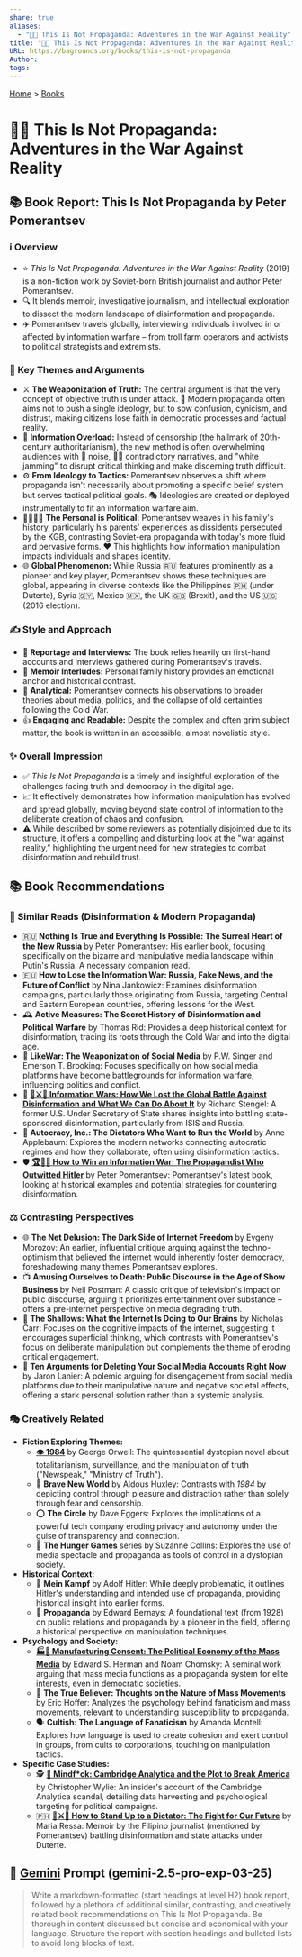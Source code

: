 ```yaml
---
share: true
aliases:
  - "🤥📣 This Is Not Propaganda: Adventures in the War Against Reality"
title: "🤥📣 This Is Not Propaganda: Adventures in the War Against Reality"
URL: https://bagrounds.org/books/this-is-not-propaganda
Author: 
tags: 
---
```

[Home](../index.md) > [Books](./index.md)  
# 🤥📣 This Is Not Propaganda: Adventures in the War Against Reality  
## 📚 Book Report: This Is Not Propaganda by Peter Pomerantsev  
  
### ℹ️ Overview  
  
* ⭐ *This Is Not Propaganda: Adventures in the War Against Reality* (2019) is a non-fiction work by Soviet-born British journalist and author Peter Pomerantsev.  
* 🔍 It blends memoir, investigative journalism, and intellectual exploration to dissect the modern landscape of disinformation and propaganda.  
* ✈️ Pomerantsev travels globally, interviewing individuals involved in or affected by information warfare – from troll farm operators and activists to political strategists and extremists.  
  
### 🔑 Key Themes and Arguments  
  
* ⚔️ **The Weaponization of Truth:** The central argument is that the very concept of objective truth is under attack. 🎯 Modern propaganda often aims not to push a single ideology, but to sow confusion, cynicism, and distrust, making citizens lose faith in democratic processes and factual reality.  
* 🌊 **Information Overload:** Instead of censorship (the hallmark of 20th-century authoritarianism), the new method is often overwhelming audiences with 📢 noise, 😵‍💫 contradictory narratives, and "white jamming" to disrupt critical thinking and make discerning truth difficult.  
* ⚙️ **From Ideology to Tactics:** Pomerantsev observes a shift where propaganda isn't necessarily about promoting a specific belief system but serves tactical political goals. 🎭 Ideologies are created or deployed instrumentally to fit an information warfare aim.  
* 👨‍👩‍👧‍👦 **The Personal is Political:** Pomerantsev weaves in his family's history, particularly his parents' experiences as dissidents persecuted by the KGB, contrasting Soviet-era propaganda with today's more fluid and pervasive forms. ❤️ This highlights how information manipulation impacts individuals and shapes identity.  
* 🌐 **Global Phenomenon:** While Russia 🇷🇺 features prominently as a pioneer and key player, Pomerantsev shows these techniques are global, appearing in diverse contexts like the Philippines 🇵🇭 (under Duterte), Syria 🇸🇾, Mexico 🇲🇽, the UK 🇬🇧 (Brexit), and the US 🇺🇸 (2016 election).  
  
### ✍️ Style and Approach  
  
* 📰 **Reportage and Interviews:** The book relies heavily on first-hand accounts and interviews gathered during Pomerantsev's travels.  
* 📖 **Memoir Interludes:** Personal family history provides an emotional anchor and historical contrast.  
* 🧐 **Analytical:** Pomerantsev connects his observations to broader theories about media, politics, and the collapse of old certainties following the Cold War.  
* 👍 **Engaging and Readable:** Despite the complex and often grim subject matter, the book is written in an accessible, almost novelistic style.  
  
### ✨ Overall Impression  
  
* ✅ *This Is Not Propaganda* is a timely and insightful exploration of the challenges facing truth and democracy in the digital age.  
* 📈 It effectively demonstrates how information manipulation has evolved and spread globally, moving beyond state control of information to the deliberate creation of chaos and confusion.  
* ⚠️ While described by some reviewers as potentially disjointed due to its structure, it offers a compelling and disturbing look at the "war against reality," highlighting the urgent need for new strategies to combat disinformation and rebuild trust.  
  
## 📚 Book Recommendations  
  
### 📖 Similar Reads (Disinformation & Modern Propaganda)  
  
* 🇷🇺 **Nothing Is True and Everything Is Possible: The Surreal Heart of the New Russia** by Peter Pomerantsev: His earlier book, focusing specifically on the bizarre and manipulative media landscape within Putin's Russia. A necessary companion read.  
* 🇪🇺 **How to Lose the Information War: Russia, Fake News, and the Future of Conflict** by Nina Jankowicz: Examines disinformation campaigns, particularly those originating from Russia, targeting Central and Eastern European countries, offering lessons for the West.  
* 🕰️ **Active Measures: The Secret History of Disinformation and Political Warfare** by Thomas Rid: Provides a deep historical context for disinformation, tracing its roots through the Cold War and into the digital age.  
* 📱 **LikeWar: The Weaponization of Social Media** by P.W. Singer and Emerson T. Brooking: Focuses specifically on how social media platforms have become battlegrounds for information warfare, influencing politics and conflict.  
* 📢 **[📰⚔️🧠 Information Wars: How We Lost the Global Battle Against Disinformation and What We Can Do About It](./information-wars.md)** by Richard Stengel: A former U.S. Under Secretary of State shares insights into battling state-sponsored disinformation, particularly from ISIS and Russia.  
* 👑 **Autocracy, Inc.: The Dictators Who Want to Run the World** by Anne Applebaum: Explores the modern networks connecting autocratic regimes and how they collaborate, often using disinformation tactics.  
* 🛡️ **[🏆📰📣 How to Win an Information War: The Propagandist Who Outwitted Hitler](./how-to-win-an-information-war.md)** by Peter Pomerantsev: Pomerantsev's latest book, looking at historical examples and potential strategies for countering disinformation.  
  
### ⚖️ Contrasting Perspectives  
  
* 🌐 **The Net Delusion: The Dark Side of Internet Freedom** by Evgeny Morozov: An earlier, influential critique arguing against the techno-optimism that believed the internet would inherently foster democracy, foreshadowing many themes Pomerantsev explores.  
* 📺 **Amusing Ourselves to Death: Public Discourse in the Age of Show Business** by Neil Postman: A classic critique of television's impact on public discourse, arguing it prioritizes entertainment over substance – offers a pre-internet perspective on media degrading truth.  
* 🧠 **The Shallows: What the Internet Is Doing to Our Brains** by Nicholas Carr: Focuses on the cognitive impacts of the internet, suggesting it encourages superficial thinking, which contrasts with Pomerantsev's focus on deliberate manipulation but complements the theme of eroding critical engagement.  
* 📱 **Ten Arguments for Deleting Your Social Media Accounts Right Now** by Jaron Lanier: A polemic arguing for disengagement from social media platforms due to their manipulative nature and negative societal effects, offering a stark personal solution rather than a systemic analysis.  
  
### 🎭 Creatively Related  
  
* **Fiction Exploring Themes:**  
    * **[👁️ 1984](./1984.md)** by George Orwell: The quintessential dystopian novel about totalitarianism, surveillance, and the manipulation of truth ("Newspeak," "Ministry of Truth").  
    * 💊 **Brave New World** by Aldous Huxley: Contrasts with *1984* by depicting control through pleasure and distraction rather than solely through fear and censorship.  
    * ⭕ **The Circle** by Dave Eggers: Explores the implications of a powerful tech company eroding privacy and autonomy under the guise of transparency and connection.  
    * 🏹 **The Hunger Games** series by Suzanne Collins: Explores the use of media spectacle and propaganda as tools of control in a dystopian society.  
* **Historical Context:**  
    * 📜 **Mein Kampf** by Adolf Hitler: While deeply problematic, it outlines Hitler's understanding and intended use of propaganda, providing historical insight into earlier forms.  
    * 📢 **Propaganda** by Edward Bernays: A foundational text (from 1928) on public relations and propaganda by a pioneer in the field, offering a historical perspective on manipulation techniques.  
* **Psychology and Society:**  
    * **[🏭🫡 Manufacturing Consent: The Political Economy of the Mass Media](./manufacturing-consent.md)** by Edward S. Herman and Noam Chomsky: A seminal work arguing that mass media functions as a propaganda system for elite interests, even in democratic societies.  
    * 🤯 **The True Believer: Thoughts on the Nature of Mass Movements** by Eric Hoffer: Analyzes the psychology behind fanaticism and mass movements, relevant to understanding susceptibility to propaganda.  
    * 🗣️ **Cultish: The Language of Fanaticism** by Amanda Montell: Explores how language is used to create cohesion and exert control in groups, from cults to corporations, touching on manipulation tactics.  
* **Specific Case Studies:**  
    * 🕵️ **[🤯 Mindf*ck: Cambridge Analytica and the Plot to Break America](./mindf-ck-cambridge-analytica-and-the-plot-to-break-america.md)** by Christopher Wylie: An insider's account of the Cambridge Analytica scandal, detailing data harvesting and psychological targeting for political campaigns.  
    * 🇵🇭 **[👥⚔️👑 How to Stand Up to a Dictator: The Fight for Our Future](./how-to-stand-up-to-a-dictator.md)** by Maria Ressa: Memoir by the Filipino journalist (mentioned by Pomerantsev) battling disinformation and state attacks under Duterte.  
  
## 💬 [Gemini](../software/gemini.md) Prompt (gemini-2.5-pro-exp-03-25)  
> Write a markdown-formatted (start headings at level H2) book report, followed by a plethora of additional similar, contrasting, and creatively related book recommendations on This Is Not Propaganda. Be thorough in content discussed but concise and economical with your language. Structure the report with section headings and bulleted lists to avoid long blocks of text.